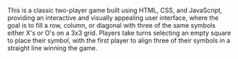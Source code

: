This is a classic two-player game built using HTML, CSS, and JavaScript, providing an interactive and visually appealing user interface, where the goal is to fill a row, column, or diagonal with three of the same symbols either X's or O's on a 3x3 grid. Players take turns selecting an empty square to place their symbol, with the first player to align three of their symbols in a straight line winning the game.
